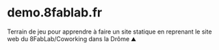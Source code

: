 # demo.8fablab.fr
Terrain de jeu pour apprendre à faire un site statique en reprenant le site web du 8FabLab/Coworking dans la Drôme ⛰
